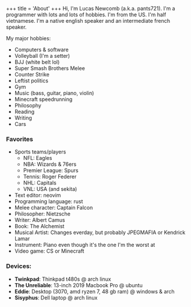 +++
title = 'About'
+++
Hi, I'm Lucas Newcomb (a.k.a. pants721). I'm a programmer with lots and lots of 
hobbies. I'm from the US. I'm half vietnamese. I'm a native english speaker and an 
intermediate french speaker.

My major hobbies:
- Computers & software
- Volleyball (I'm a setter)
- BJJ (white belt lol)
- Super Smash Brothers Melee
- Counter Strike
- Leftist politics
- Gym
- Music (bass, guitar, piano, violin)
- Minecraft speedrunning
- Philosophy
- Reading
- Writing
- Cars

### Favorites
- Sports teams/players
    - NFL: Eagles
    - NBA: Wizards & 76ers
    - Premier League: Spurs
    - Tennis: Roger Federer
    - NHL: Capitals
    - VNL: USA (and sekita)
- Text editor: neovim
- Programming language: rust
- Melee character: Captain Falcon
- Philosopher: Nietzsche
- Writer: Albert Camus
- Book: The Alchemist
- Musical Artist: Changes everday, but probably JPEGMAFIA or Kendrick Lamar
- Instrument: Piano even though it's the one I'm the worst at
- Video game: CS or Minecraft


### Devices:
- **Twinkpad**: Thinkpad t480s @ arch linux
- **The Unreliable**: 13-inch 2019 Macbook Pro @ ubuntu
- **Eddie**: Desktop (3070, amd ryzen 7, 48 gb ram) @ windows & arch 
- **Sisyphus**: Dell laptop @ arch linux
